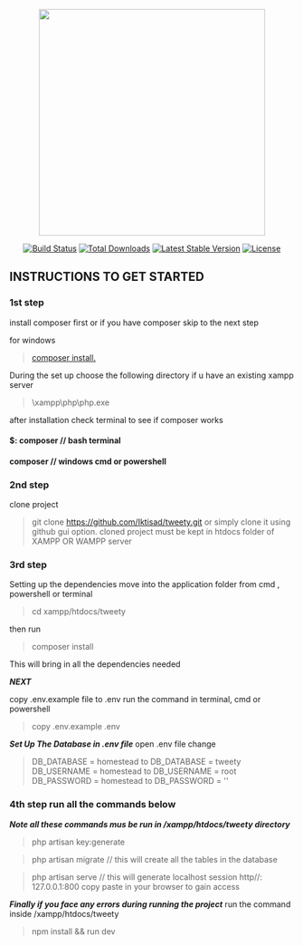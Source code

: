 <p align="center"><img src="https://res.cloudinary.com/dtfbvvkyp/image/upload/v1566331377/laravel-logolockup-cmyk-red.svg" width="400"></p>

<p align="center">
<a href="https://travis-ci.org/laravel/framework"><img src="https://travis-ci.org/laravel/framework.svg" alt="Build Status"></a>
<a href="https://packagist.org/packages/laravel/framework"><img src="https://poser.pugx.org/laravel/framework/d/total.svg" alt="Total Downloads"></a>
<a href="https://packagist.org/packages/laravel/framework"><img src="https://poser.pugx.org/laravel/framework/v/stable.svg" alt="Latest Stable Version"></a>
<a href="https://packagist.org/packages/laravel/framework"><img src="https://poser.pugx.org/laravel/framework/license.svg" alt="License"></a>
</p>

## INSTRUCTIONS TO GET STARTED
### 1st step
install composer first or if you have composer skip to the next step

for windows
> <a href="https://getcomposer.org/Composer-Setup.exe"> composer install.</a>

During the set up choose the following directory if u have an existing xampp server

> \xampp\php\php.exe 

after installation check terminal to see if composer works

#### $: composer // bash terminal 

#### composer // windows cmd or powershell

### 2nd step
clone project
> git clone https://github.com/Iktisad/tweety.git
or simply clone it using github gui option.
cloned project must be kept in htdocs folder of XAMPP OR WAMPP server

### 3rd step 
Setting up the dependencies
move into the application folder from cmd , powershell or terminal

> cd xampp/htdocs/tweety

then run 

> composer install 

This will bring in all the dependencies needed

***NEXT***

copy .env.example file to .env
run the command in terminal, cmd or powershell

> copy .env.example .env

***Set Up The Database in .env file***
open .env file
change
>DB_DATABASE = homestead to DB_DATABASE = tweety
>DB_USERNAME = homestead to DB_USERNAME = root
>DB_PASSWORD = homestead to DB_PASSWORD = ''


### 4th step run all the commands below
***Note all these commands mus be run in /xampp/htdocs/tweety directory***

> php artisan key:generate

> php artisan migrate // this will create all the tables in the database

> php artisan serve // this will generate localhost session http//: 127.0.0.1:800 copy paste in your browser to gain access


***Finally if you face any errors during running the project***
run the command inside /xampp/htdocs/tweety

> npm install && run dev 



